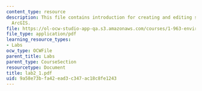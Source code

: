 ```yaml
---
content_type: resource
description: This file contains introduction for creating and editing shapefiles in
  ArcGIS.
file: https://ol-ocw-studio-app-qa.s3.amazonaws.com/courses/1-963-environmental-engineering-applications-of-geographic-information-systems-fall-2004/9a58e73bfa42ead3c347ac18c8fe1243_lab2_1.pdf
file_type: application/pdf
learning_resource_types:
- Labs
ocw_type: OCWFile
parent_title: Labs
parent_type: CourseSection
resourcetype: Document
title: lab2_1.pdf
uid: 9a58e73b-fa42-ead3-c347-ac18c8fe1243
---
```

